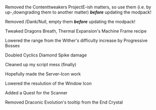 
Removed the Contenttweakers ProjectE-ish matters, so use them (i.e. by up-,downgrading them to another matter) ___before___ updating the modpack!

Removed /Dank/Null, empty them ___before___ updating the modpack!

Tweaked Dragons Breath, Thermal Expansion's Machine Frame recipe

Lowered the range from the Wither's difficulty increase by Progressive Bosses

Doubled Cyclics Diamond Spike damage

Cleaned up my script mess (finally)

Hopefully made the Server-Icon work

Lowered the resulution of the Window Icon

Added a Quest for the Scanner

Removed Draconic Evolution's tooltip from the End Crystal
